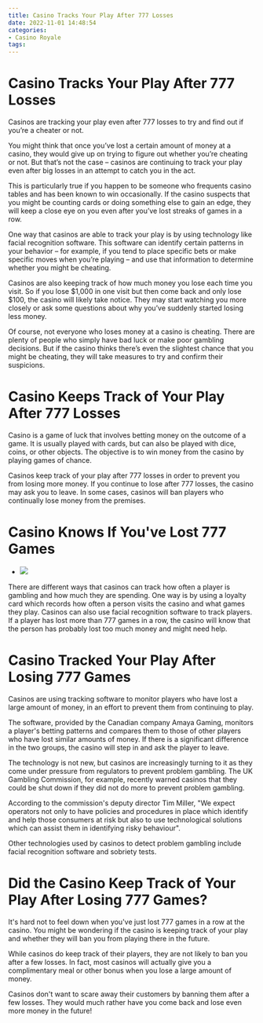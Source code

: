 ```yaml
---
title: Casino Tracks Your Play After 777 Losses
date: 2022-11-01 14:48:54
categories:
- Casino Royale
tags:
---
```



#  Casino Tracks Your Play After 777 Losses

Casinos are tracking your play even after 777 losses to try and find out if you’re a cheater or not.

You might think that once you’ve lost a certain amount of money at a casino, they would give up on trying to figure out whether you’re cheating or not. But that’s not the case – casinos are continuing to track your play even after big losses in an attempt to catch you in the act.

This is particularly true if you happen to be someone who frequents casino tables and has been known to win occasionally. If the casino suspects that you might be counting cards or doing something else to gain an edge, they will keep a close eye on you even after you’ve lost streaks of games in a row.

One way that casinos are able to track your play is by using technology like facial recognition software. This software can identify certain patterns in your behavior – for example, if you tend to place specific bets or make specific moves when you’re playing – and use that information to determine whether you might be cheating.

Casinos are also keeping track of how much money you lose each time you visit. So if you lose $1,000 in one visit but then come back and only lose $100, the casino will likely take notice. They may start watching you more closely or ask some questions about why you’ve suddenly started losing less money.

Of course, not everyone who loses money at a casino is cheating. There are plenty of people who simply have bad luck or make poor gambling decisions. But if the casino thinks there’s even the slightest chance that you might be cheating, they will take measures to try and confirm their suspicions.

#  Casino Keeps Track of Your Play After 777 Losses

Casino is a game of luck that involves betting money on the outcome of a game. It is usually played with cards, but can also be played with dice, coins, or other objects. The objective is to win money from the casino by playing games of chance.

Casinos keep track of your play after 777 losses in order to prevent you from losing more money. If you continue to lose after 777 losses, the casino may ask you to leave. In some cases, casinos will ban players who continually lose money from the premises.

#  Casino Knows If You've Lost 777 Games

- <img src="https://images.unsplash.com/photo-1554052996485-7efe2f36b472?ixlib=rb-0.3.5&q=80&fm=jpg&crop=faces&fit=crop&h=32&w=48" />
There are different ways that casinos can track how often a player is gambling and how much they are spending. One way is by using a loyalty card which records how often a person visits the casino and what games they play. Casinos can also use facial recognition software to track players. If a player has lost more than 777 games in a row, the casino will know that the person has probably lost too much money and might need help.

#  Casino Tracked Your Play After Losing 777 Games

Casinos are using tracking software to monitor players who have lost a large amount of money, in an effort to prevent them from continuing to play.

The software, provided by the Canadian company Amaya Gaming, monitors a player's betting patterns and compares them to those of other players who have lost similar amounts of money. If there is a significant difference in the two groups, the casino will step in and ask the player to leave.

The technology is not new, but casinos are increasingly turning to it as they come under pressure from regulators to prevent problem gambling. The UK Gambling Commission, for example, recently warned casinos that they could be shut down if they did not do more to prevent problem gambling.

According to the commission's deputy director Tim Miller, "We expect operators not only to have policies and procedures in place which identify and help those consumers at risk but also to use technological solutions which can assist them in identifying risky behaviour".

Other technologies used by casinos to detect problem gambling include facial recognition software and sobriety tests.

#  Did the Casino Keep Track of Your Play After Losing 777 Games?

It's hard not to feel down when you've just lost 777 games in a row at the casino. You might be wondering if the casino is keeping track of your play and whether they will ban you from playing there in the future.

While casinos do keep track of their players, they are not likely to ban you after a few losses. In fact, most casinos will actually give you a complimentary meal or other bonus when you lose a large amount of money.

Casinos don't want to scare away their customers by banning them after a few losses. They would much rather have you come back and lose even more money in the future!